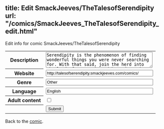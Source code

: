 title: Edit SmackJeeves/TheTalesofSerendipity
url: "/comics/SmackJeeves_TheTalesofSerendipity_edit.html"
---
Edit info for comic SmackJeeves/TheTalesofSerendipity

<form name="comic" action="http://gaepostmail.appspot.com/comic/" method="post">
<table class="comicinfo">
<tr>
<th>Description</th><td><textarea name="description" cols="40" rows="3">Serendipity is the phenomenon of finding wonderful things you were never searching for. With that said, join the herd into the land of Equestria and beyond, seeing the intertwining lives of the ponies who live there.</textarea></td>
</tr>
<tr>
<th>Website</th><td><input type="text" name="url" value="http://talesofserendipity.smackjeeves.com/comics/" size="40"/></td>
</tr>
<tr>
<th>Genre</th><td><input type="text" name="genre" value="Other" size="40"/></td>
</tr>
<tr>
<th>Language</th><td><input type="text" name="language" value="English" size="40"/></td>
</tr>
<tr>
<th>Adult content</th><td><input type="checkbox" name="adult" value="adult" /></td>
</tr>
<tr>
<th></th><td>
<input type="hidden" name="comic" value="SmackJeeves_TheTalesofSerendipity" />
<input type="submit" name="submit" value="Submit" />
</td>
</tr>
</table>
</form>

Back to the [comic](SmackJeeves_TheTalesofSerendipity.html).

